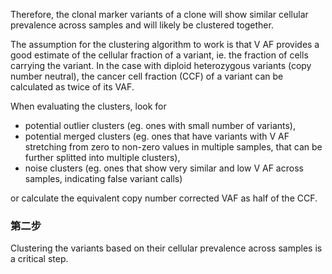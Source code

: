 Therefore, the clonal marker variants of a clone will show similar cellular prevalence across samples and will likely be clustered together.

The assumption for the clustering algorithm to work is that V AF provides a good estimate of the cellular fraction of a variant, ie. the fraction of cells carrying the variant. In the case with diploid heterozygous variants (copy number neutral), the cancer cell fraction (CCF) of a variant can be calculated as twice of its VAF. 

When evaluating the clusters, look for 
+ potential outlier clusters (eg. ones with small number of variants), 
+ potential merged clusters (eg. ones that have variants with V AF stretching from zero to non-zero values in multiple samples, that can be further splitted into multiple clusters),
+ noise clusters (eg. ones that show very similar and low V AF across samples, indicating false variant calls)

or calculate the equivalent copy number corrected VAF as half of the CCF.

### 第二步
Clustering the variants based on their cellular prevalence across samples is a critical step.